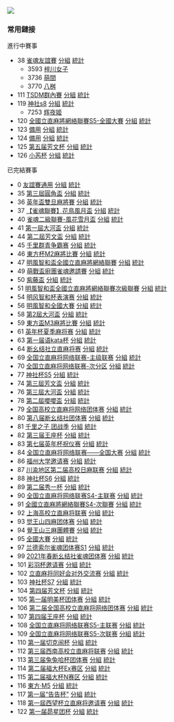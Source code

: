 ![](https://www.z4a.net/images/2021/12/02/u.png)

### 常用鏈接  

進行中賽事
- 38 [雀魂友誼賽](https://mahjong.pub/admin.php?cid=38&amp;c_pw=yyds) [分組](https://mahjong.pub/?cid=38#!class) [統計](https://mahjong.pub/?cid=38#!ranking)
    - 3593 [梓川女子](https://mahjong.pub/team.htm?t_pw=0fyly=@b1GmPZUOohORNJn)
    - 3736 [萌間](https://mahjong.pub/team.htm?t_pw=1@qD47ZeqYny0=EHzqGyRe)
    - 3770 [八桝](https://mahjong.pub/team.htm?t_pw=3HvDD0fvSlNqZi1pApiQTJ)
- 111 [TSDM群內賽](https://mahjong.pub/admin/#?cid=111&c_pw=tsdm) [分組](https://mahjong.pub/?cid=111#!class) [統計](https://mahjong.pub/?cid=111#!ranking)
- 119 [神社s8](https://mahjong.pub/admin/#?cid=119&c_pw=sss8) [分組](https://mahjong.pub/?cid=119#!class) [統計](https://mahjong.pub/?cid=119#!ranking)
  - 7253 [辉夜姬](https://mahjong.pub/team.htm?t_pw=r06yfw4m7muhu0lbswgk)
- 120 [全國立直麻將網絡聯賽S5-全國大賽](https://mahjong.pub/admin/#?cid=120&c_pw=saki) [分組](https://mahjong.pub/?cid=120#!class) [統計](https://mahjong.pub/?cid=120#!ranking)
- 123 [備用](https://mahjong.pub/admin.php?cid=123&amp;c_pw=qlzz) [分組](https://mahjong.pub/?cid=123#!class) [統計](https://mahjong.pub/?cid=123#!ranking)
- 124 [備用](https://mahjong.pub/admin.php?cid=124&amp;c_pw=mjzcb) [分組](https://mahjong.pub/?cid=124#!class) [統計](https://mahjong.pub/?cid=124#!ranking)
- 125 [第五届芳文杯](https://mahjong.pub/admin.php?cid=125&amp;c_pw=fwbfwb) [分組](https://mahjong.pub/?cid=125#!class) [統計](https://mahjong.pub/?cid=125#!ranking)
- 126 [小芮杯](https://mahjong.pub/admin.php?cid=126&amp;c_pw=oighQtlHXw) [分組](https://mahjong.pub/?cid=126#!class) [統計](https://mahjong.pub/?cid=126#!ranking)


已完結賽事
- 0 [友誼賽通用](https://mahjong.pub/admin.php?cid=0&amp;c_pw=yyyyyyy) [分組](https://mahjong.pub/?cid=0#!class) [統計](https://mahjong.pub/?cid=0#!ranking)
- 35 [第三屆圓角盃](https://mahjong.pub/admin.php?cid=35&amp;c_pw=yjbyjb3) [分組](https://mahjong.pub/?cid=35#!class) [統計](https://mahjong.pub/?cid=35#!ranking)
- 36 [英年盃雙旦麻將賽](https://mahjong.pub/admin.php?cid=36&amp;c_pw=ynbynbnb) [分組](https://mahjong.pub/?cid=36#!class) [統計](https://mahjong.pub/?cid=36#!ranking)
- 37 [【雀魂聯賽】花鳥風月盃](https://mahjong.pub/admin.php?cid=37&amp;c_pw=hnfy) [分組](https://mahjong.pub/?cid=37#!class) [統計](https://mahjong.pub/?cid=37#!ranking)
- 40 [雀魂二級聯賽-風花雪月盃](https://mahjong.pub/admin.php?cid=40&amp;c_pw=fhxy) [分組](https://mahjong.pub/?cid=40#!class) [統計](https://mahjong.pub/?cid=40#!ranking)
- 41 [第一屆大河盃](https://mahjong.pub/admin.php?cid=41&amp;c_pw=dhdhd) [分組](https://mahjong.pub/?cid=41#!class) [統計](https://mahjong.pub/?cid=41#!ranking)
- 44 [第二屆芳文盃](https://mahjong.pub/admin.php?cid=44&c_pw=fwb2fwb) [分組](https://mahjong.pub/?cid=44#!class) [統計](https://mahjong.pub/?cid=44#!ranking)
- 45 [千里群青争霸赛](https://mahjong.pub/admin.php?cid=45&amp;c_pw=qlsqls) [分組](https://mahjong.pub/?cid=45#!class) [統計](https://mahjong.pub/?cid=45#!ranking)
- 46 [東方杯M2麻將比賽](https://mahjong.pub/admin.php?cid=46&c_pw=dfbm2) [分組](https://mahjong.pub/?cid=46#!class) [統計](https://mahjong.pub/?cid=46#!ranking)
- 47 [明風智和盃全國立直麻將網絡聯賽](https://mahjong.pub/admin.php?cid=47&amp;c_pw=hnfy) [分組](https://mahjong.pub/?cid=47#!class) [統計](https://mahjong.pub/?cid=47#!ranking)
- 49 [萌戰盃廚團雀魂邀請賽](https://mahjong.pub/admin.php?cid=49&amp;c_pw=) [分組](https://mahjong.pub/?cid=49#!class) [統計](https://mahjong.pub/?cid=49#!ranking)
- 50 [紫藤盃](https://mahjong.pub/admin.php?cid=50&amp;c_pw=tsdm) [分組](https://mahjong.pub/?cid=50#!class) [統計](https://mahjong.pub/?cid=50#!ranking)
- 51 [明風智和盃全國立直麻將網絡聯賽次級聯賽](https://mahjong.pub/admin.php?cid=51&amp;c_pw=fhxy) [分組](https://mahjong.pub/?cid=51#!class) [統計](https://mahjong.pub/?cid=51#!ranking)
- 54 [明风智和杯表演赛](https://mahjong.pub/admin.php?cid=54&c_pw=mfzh) [分組](https://mahjong.pub/?cid=54#!class) [統計](https://mahjong.pub/?cid=54#!ranking)
- 56 [明風智和全國大賽](https://mahjong.pub/admin.php?cid=56&c_pw=mfzhlsb)  [分組](https://mahjong.pub/?cid=56#!class) [統計](https://mahjong.pub/?cid=56#!ranking)
- 58 [第2屆大河盃](https://mahjong.pub/admin.php?cid=58&amp;c_pw=dhdhd) [分組](https://mahjong.pub/?cid=58#!class) [統計](https://mahjong.pub/?cid=58#!ranking)
- 59 [東方盃M3麻將比賽](https://mahjong.pub/admin.php?cid=59&c_pw=dfbm3)  [分組](https://mahjong.pub/?cid=59#!class) [統計](https://mahjong.pub/?cid=59#!ranking)
- 61 [英年杯夏季麻将赛](https://mahjong.pub/admin.php?cid=61&c_pw=yingnianbei?)  [分組](https://mahjong.pub/?cid=61#!class) [統計](https://mahjong.pub/?cid=61#!ranking)
- 63 [第一届语kata杯](https://mahjong.pub/admin.php?cid=63&c_pw=yukatabei)  [分組](https://mahjong.pub/?cid=63#!class) [統計](https://mahjong.pub/?cid=63#!ranking)
- 64 [断幺结社立直麻将赛](https://mahjong.pub/admin.php?cid=64&amp;c_pw=moumoubei) [分組](https://mahjong.pub/?cid=64#!class) [統計](https://mahjong.pub/?cid=64#!ranking)
- 69 [全国立直麻将网络联赛-主级联赛](https://mahjong.pub/admin.php?cid=69&amp;c_pw=saki) [分組](https://mahjong.pub/?cid=69#!class) [統計](https://mahjong.pub/?cid=69#!ranking)
- 70 [全国立直麻将网络联赛-次分区](https://mahjong.pub/admin.php?cid=70&amp;c_pw=saki) [分組](https://mahjong.pub/?cid=70#!class) [統計](https://mahjong.pub/?cid=70#!ranking)
- 77 [神社杯S5](https://mahjong.pub/admin/#?cid=77&c_pw=shenshes5) [分組](https://mahjong.pub/?cid=77#!class) [統計](https://mahjong.pub/?cid=77#!ranking)
- 74 [第三屆芳文盃](https://mahjong.pub/admin/#?cid=74&c_pw=fangwenbeibei) [分組](https://mahjong.pub/?cid=74#!class) [統計](https://mahjong.pub/?cid=74#!ranking)
- 76 [第三屆大河盃](https://mahjong.pub/admin/#?cid=76&c_pw=ddddhhhhbbbb) [分組](https://mahjong.pub/?cid=76#!class) [統計](https://mahjong.pub/?cid=76#!ranking)
- 78 [第二屆嚶嚶盃](https://mahjong.pub/admin/#?cid=78&c_pw=ying) [分組](https://mahjong.pub/?cid=78#!class) [統計](https://mahjong.pub/?cid=78#!ranking)
- 79 [全国高校立直麻将网络团体赛](https://mahjong.pub/admin/#?cid=79&c_pw=gaoxiaotuanti) [分組](https://mahjong.pub/?cid=79#!class) [統計](https://mahjong.pub/?cid=79#!ranking)
- 80 [第八届断幺结社团体赛](https://mahjong.pub/admin/#?cid=80&c_pw=duanyao@@) [分組](https://mahjong.pub/?cid=80#!class) [統計](https://mahjong.pub/?cid=80#!ranking)
- 81 [千里之子 团战季](https://mahjong.pub/admin/#?cid=81&c_pw=qlzz) [分組](https://mahjong.pub/?cid=81#!class) [統計](https://mahjong.pub/?cid=81#!ranking)
- 82 [第三届王座杯](https://mahjong.pub/admin/#?cid=82&c_pw=@3@wangzuo) [分組](https://mahjong.pub/?cid=82#!class) [統計](https://mahjong.pub/?cid=82#!ranking)
- 83 [第七届英年杯祝仪赛](https://mahjong.pub/admin/#?cid=83&c_pw=@@7@@yingnian@@) [分組](https://mahjong.pub/?cid=83#!class) [統計](https://mahjong.pub/?cid=83#!ranking)
- 84 [全国立直麻将网络联赛——全国大赛](https://mahjong.pub/admin/#?cid=84&c_pw=@@@qgds@@@) [分組](https://mahjong.pub/?cid=84#!class) [統計](https://mahjong.pub/?cid=84#!ranking)
- 86 [福州大学邀请赛](https://mahjong.pub/admin/#?cid=86&c_pw=@@FZDX@@YQS) [分組](https://mahjong.pub/?cid=86#!class) [統計](https://mahjong.pub/?cid=86#!ranking)
- 87 [川渝地区第二届高校日麻联赛](https://mahjong.pub/admin/#?cid=87&c_pw=@@chuanyu@@) [分組](https://mahjong.pub/?cid=87#!class) [統計](https://mahjong.pub/?cid=87#!ranking)
- 88 [神社杯S6](https://mahjong.pub/admin/#?cid=88&c_pw=@S@S@6@) [分組](https://mahjong.pub/?cid=88#!class) [統計](https://mahjong.pub/?cid=88#!ranking)
- 89 [第二届秀一杯](https://mahjong.pub/admin/#?cid=89&c_pw=xiuyi) [分組](https://mahjong.pub/?cid=89#!class) [統計](https://mahjong.pub/?cid=89#!ranking)
- 90 [全国立直麻将网络联赛S4-主联赛](https://mahjong.pub/admin/#?cid=90&c_pw=saki) [分組](https://mahjong.pub/?cid=90#!class) [統計](https://mahjong.pub/?cid=90#!ranking)
- 91 [全國立直麻將網絡聯賽S4-次聯賽](https://mahjong.pub/admin/#?cid=91&c_pw=saki) [分組](https://mahjong.pub/?cid=91#!class) [統計](https://mahjong.pub/?cid=91#!ranking)
- 92 [上海高校立直麻将联赛](https://mahjong.pub/admin/#?cid=92&c_pw=gxls) [分組](https://mahjong.pub/?cid=92#!class) [統計](https://mahjong.pub/?cid=92#!ranking)
- 93 [觉王山四麻团体赛](https://mahjong.city/admin/#?cid=93&c_pw=jjww@@) [分組](https://mahjong.pub/?cid=93#!class) [統計](https://mahjong.pub/?cid=93#!ranking)
- 94 [覺王山三麻團體賽](https://mahjong.city/admin/#?cid=94&c_pw=jjww@@) [分組](https://mahjong.pub/?cid=94#!class) [統計](https://mahjong.pub/?cid=94#!ranking)
- 95 [全國大賽](https://mahjong.pub/admin/#?cid=95&c_pw=qgds) [分組](https://mahjong.pub/?cid=95#!class) [統計](https://mahjong.pub/?cid=95#!ranking)
- 97 [兰德索尔雀魂团体赛S1](https://mahjong.pub/admin/#?cid=97&c_pw=SS11@@) [分組](https://mahjong.pub/?cid=97#!class) [統計](https://mahjong.pub/?cid=97#!ranking)
- 99 [2021年春断幺结社雀魂团体赛](https://mahjong.pub/admin/#?cid=99&c_pw=19@19@19) [分組](https://mahjong.pub/?cid=99#!class) [統計](https://mahjong.pub/?cid=99#!ranking)
- 101 [彩羽杯邀请赛](https://mahjong.pub/admin/#?cid=101&c_pw=TSDM) [分組](https://mahjong.pub/?cid=101#!class) [統計](https://mahjong.pub/?cid=101#!ranking)
- 102 [立直麻将同好会对外交流赛](https://mahjong.pub/admin/#?cid=102&c_pw=L@Z) [分組](https://mahjong.pub/?cid=102#!class) [統計](https://mahjong.pub/?cid=102#!ranking)
- 103 [神社杯S7](https://mahjong.pub/admin/#?cid=103&c_pw=S@7) [分組](https://mahjong.pub/?cid=103#!class) [統計](https://mahjong.pub/?cid=103#!ranking)
- 104 [第四届芳文杯](https://mahjong.pub/admin/#?cid=104&c_pw=fw@4) [分組](https://mahjong.pub/?cid=104#!class) [統計](https://mahjong.pub/?cid=104#!ranking)
- 105 [第一届明美杯团体赛](https://mahjong.pub/admin/#?cid=105&c_pw=mm@@@@) [分組](https://mahjong.pub/?cid=105#!class) [統計](https://mahjong.pub/?cid=105#!ranking)
- 106 [第二届全国高校立直麻将网络团体赛](https://mahjong.pub/admin/#?cid=106&c_pw=@@@@@@) [分組](https://mahjong.pub/?cid=106#!class) [統計](https://mahjong.pub/?cid=106#!ranking)
- 107 [第四届王座杯](https://mahjong.pub/admin/#?cid=107&c_pw=wz@4) [分組](https://mahjong.pub/?cid=107#!class) [統計](https://mahjong.pub/?cid=107#!ranking)
- 108 [全国立直麻将网络联赛S5-主联赛](https://mahjong.pub/admin/#?cid=108&c_pw=saki) [分組](https://mahjong.pub/?cid=108#!class) [統計](https://mahjong.pub/?cid=108#!ranking)
- 109 [全国立直麻将网络联赛S5-次联赛](https://mahjong.pub/admin/#?cid=109&c_pw=saki) [分組](https://mahjong.pub/?cid=109#!class) [統計](https://mahjong.pub/?cid=109#!ranking)
- 110 [第一届切克闹杯](https://mahjong.pub/admin/#?cid=110&c_pw=110) [分組](https://mahjong.pub/?cid=110#!class) [統計](https://mahjong.pub/?cid=110#!ranking)
- 112 [第三届西南高校立直麻将联赛](https://mahjong.pub/admin/#?cid=112&c_pw=xnls) [分組](https://mahjong.pub/?cid=112#!class) [統計](https://mahjong.pub/?cid=112#!ranking)
- 113 [第三届兔兔哈杯团体赛](https://mahjong.pub/admin/#?cid=113&c_pw=ttth) [分組](https://mahjong.pub/?cid=113#!class) [統計](https://mahjong.pub/?cid=113#!ranking)
- 114 [第二届福大杯Ex赛区](https://mahjong.pub/admin/#?cid=114&c_pw=114) [分組](https://mahjong.pub/?cid=114#!class) [統計](https://mahjong.pub/?cid=114#!ranking)
- 115 [第二届福大杯N赛区](https://mahjong.pub/admin/#?cid=115&c_pw=115) [分組](https://mahjong.pub/?cid=115#!class) [統計](https://mahjong.pub/?cid=115#!ranking)
- 116 [東方·M5](https://mahjong.pub/admin/#?cid=116&c_pw=116116) [分組](https://mahjong.pub/?cid=116#!class) [統計](https://mahjong.pub/?cid=116#!ranking)
- 117 [第一届“告告杯”](https://mahjong.pub/admin/#?cid=117&c_pw=117117) [分組](https://mahjong.pub/?cid=117#!class) [統計](https://mahjong.pub/?cid=117#!ranking)
- 118 [第一屆西望杯立直麻将邀请赛](https://mahjong.pub/admin/#?cid=118&c_pw=648235) [分組](https://mahjong.pub/?cid=118#!class) [統計](https://mahjong.pub/?cid=118#!ranking)
- 122 [第一届昴星团杯](https://mahjong.pub/admin.php?cid=122&amp;c_pw=maoxingtuan) [分組](https://mahjong.pub/?cid=122#!class) [統計](https://mahjong.pub/?cid=122#!ranking)
